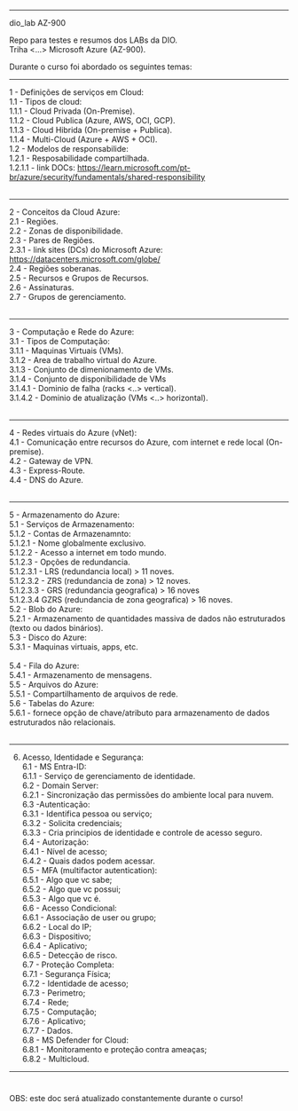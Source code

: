 ------------------------------------------------------------------------------------------------------------------
dio_lab AZ-900

Repo para testes e resumos dos LABs da DIO.</br >
Triha <...> Microsoft Azure (AZ-900).

Durante o curso foi abordado os seguintes temas:

------------------------------------------------------------------------------------------------------------------

1 - Definições de serviços em Cloud:</br >
 1.1 - Tipos de cloud:</br >
  1.1.1 - Cloud Privada (On-Premise).</br >
  1.1.2 - Cloud Publica (Azure, AWS, OCI, GCP).</br >
  1.1.3 - Cloud Hibrida (On-premise + Publica).</br >
  1.1.4 - Multi-Cloud (Azure + AWS + OCI).</br >
 1.2 - Modelos de responsabilide:</br > 
  1.2.1 - Resposabilidade compartilhada.</br >
   1.2.1.1 - link DOCs: https://learn.microsoft.com/pt-br/azure/security/fundamentals/shared-responsibility</br > </br >

------------------------------------------------------------------------------------------------------------------

2 - Conceitos da Cloud Azure:</br >
 2.1 - Regiões.</br >
 2.2 - Zonas de disponibilidade.</br >
 2.3 - Pares de Regiões.</br >
  2.3.1 - link sites (DCs) do Microsoft Azure: https://datacenters.microsoft.com/globe/</br >
 2.4 - Regiões soberanas.</br >
 2.5 - Recursos e Grupos de Recursos.</br >
 2.6 - Assinaturas.</br >
 2.7 - Grupos de gerenciamento.</br ></br >

------------------------------------------------------------------------------------------------------------------

3 - Computação e Rede do Azure:</br >
 3.1 - Tipos de Computação:</br >
  3.1.1 - Maquinas Virtuais (VMs).</br >
  3.1.2 - Area de trabalho virtual do Azure.</br >
  3.1.3 - Conjunto de dimenionamento de VMs.</br >
  3.1.4 - Conjunto de disponibilidade de VMs</br >
   3.1.4.1 - Dominio de falha (racks <..> vertical).</br >
   3.1.4.2 - Dominio de atualização (VMs <..> horizontal).</br ></br >

------------------------------------------------------------------------------------------------------------------

4 - Redes virtuais do Azure (vNet):</br >
 4.1 - Comunicação entre recursos do Azure, com internet e rede local (On-premise).</br >
 4.2 - Gateway de VPN.</br >
 4.3 - Express-Route.</br >
 4.4 - DNS do Azure.</br ></br >

------------------------------------------------------------------------------------------------------------------

5 - Armazenamento do Azure:</br >
 5.1 - Serviços de Armazenamento:</br >
  5.1.2 - Contas de Armazenamnto:</br >
   5.1.2.1 - Nome globalmente exclusivo.</br >
   5.1.2.2 - Acesso a internet em todo mundo.</br >
   5.1.2.3 - Opções de redundancia.</br >
    5.1.2.3.1 - LRS (redundancia local) > 11 noves.</br >
    5.1.2.3.2 - ZRS (redundancia de zona) > 12 noves.</br >
    5.1.2.3.3 - GRS (redundancia geografica) > 16 noves</br >
    5.1.2.3.4 GZRS (redundancia de zona geografica) > 16 noves.</br > 
 5.2 - Blob do Azure:</br >
  5.2.1 - Armazenamento de quantidades massiva de dados não estruturados (texto ou dados binários).</br > 
 5.3 - Disco do Azure:</br >
  5.3.1 - Maquinas virtuais, apps, etc.</br >		
 5.4 - Fila do Azure:</br >
  5.4.1 - Armazenamento de mensagens.</br >
 5.5 - Arquivos do Azure:</br >
  5.5.1 - Compartilhamento de arquivos de rede.</br >
 5.6 - Tabelas do Azure:</br >
  5.6.1 - fornece opção de chave/atributo para armazenamento de dados estruturados não relacionais.</br ></br >

------------------------------------------------------------------------------------------------------------------

6. Acesso, Identidade e Segurança:</br> 
 6.1 - MS Entra-ID:</br>
  6.1.1 - Serviço de gerenciamento de identidade.</br>
 6.2 - Domain Server:</br>
  6.2.1 - Sincronização das permissões do ambiente local para nuvem.</br>
 6.3 -Autenticação:</br>
  6.3.1 - Identifica pessoa ou serviço;</br>
  6.3.2 - Solicita credenciais;</br>
  6.3.3 - Cria principios de identidade e controle de acesso seguro.</br>
 6.4 - Autorização:</br>
  6.4.1 - Nível de acesso;</br>
  6.4.2 - Quais dados podem acessar.</br>
 6.5 - MFA (multifactor autentication):</br>
  6.5.1 - Algo que vc sabe;</br>
  6.5.2 - Algo que vc possui;</br>
  6.5.3 - Algo que vc é.</br>
 6.6 - Acesso Condicional:</br>
  6.6.1 - Associação de user ou grupo;</br>
  6.6.2 - Local do IP;</br>
  6.6.3 - Dispositivo;</br>
  6.6.4 - Aplicativo;</br>
  6.6.5 - Detecção de risco.</br>
 6.7 - Proteção Completa:</br>
  6.7.1 - Segurança Física;</br>
  6.7.2 - Identidade de acesso;</br>
  6.7.3 - Perimetro;</br>
  6.7.4 - Rede;</br>
  6.7.5 - Computação;</br>
  6.7.6 - Aplicativo;</br>
  6.7.7 - Dados.</br>
 6.8 - MS Defender for Cloud:</br>
  6.8.1 - Monitoramento e proteção contra ameaças;</br>
  6.8.2 - Multicloud.</br>

------------------------------------------------------------------------------------------------------------------

#

OBS: este doc será atualizado constantemente durante o curso!</br >

#

